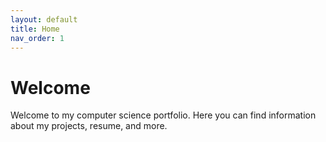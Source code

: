 ```yaml
---
layout: default
title: Home
nav_order: 1
---
```


# Welcome

Welcome to my computer science portfolio. Here you can find information about my projects, resume, and more.
